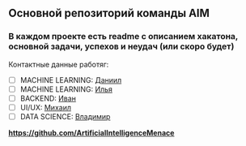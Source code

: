 
## Основной репозиторий команды AIM

### В каждом проекте есть readme с описанием хакатона, основной задачи, успехов и неудач (или скоро будет)

Контактные данные работяг:

- [ ] MACHINE LEARNING: [Даниил](https://t.me/NoxMundi)
- [ ] MACHINE LEARNING: [Илья](https://t.me/ta1kin)
- [ ] BACKEND: [Иван](https://t.me/c1cadaCE5)
- [ ] UI/UX: [Михаил](https://t.me/DarkPipin)
- [ ] DATA SCIENCE: [Владимир](https://t.me/RickSanchez2020)

**https://github.com/ArtificialIntelligenceMenace**
